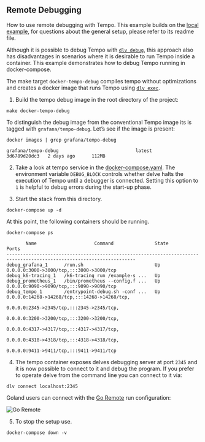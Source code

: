## Remote Debugging

How to use remote debugging with Tempo. This example builds on the [local example](../local), for 
questions about the general setup, please refer to its readme file.

Although it is possible to debug Tempo with [`dlv debug`](https://github.com/go-delve/delve/blob/master/Documentation/usage/dlv_debug.md), 
this approach also has disadvantages in scenarios where it is desirable to run Tempo inside a container. 
This example demonstrates how to debug Tempo running in docker-compose.

The make target `docker-tempo-debug` compiles tempo without optimizations and creates a docker 
image that runs Tempo using [`dlv exec`](https://github.com/go-delve/delve/blob/master/Documentation/usage/dlv_exec.md).

1. Build the tempo debug image in the root directory of the project:

```console
make docker-tempo-debug
```

To distinguish the debug image from the conventional Tempo image its is tagged with `grafana/tempo-debug`. Let’s see if the image is present:

```console
docker images | grep grafana/tempo-debug
```
```
grafana/tempo-debug                            latest                         3d6789d20dc3   2 days ago      112MB
```

2. Take a look at tempo service in the [docker-compose.yaml](./docker-compose.yaml). The environment
variable `DEBUG_BLOCK` controls whether delve halts the execution of Tempo until a debugger is connected.
Setting this option to `1` is helpful to debug errors during the start-up phase.

3. Start the stack from this directory.

```console
docker-compose up -d
```

At this point, the following containers should be running.

```console
docker-compose ps
```
```
       Name                     Command               State                            Ports                         
---------------------------------------------------------------------------------------------------------------------
debug_grafana_1      /run.sh                          Up      0.0.0.0:3000->3000/tcp,:::3000->3000/tcp               
debug_k6-tracing_1   /k6-tracing run /example-s ...   Up                                                             
debug_prometheus_1   /bin/prometheus --config.f ...   Up      0.0.0.0:9090->9090/tcp,:::9090->9090/tcp               
debug_tempo_1        /entrypoint-debug.sh -conf ...   Up      0.0.0.0:14268->14268/tcp,:::14268->14268/tcp,          
                                                              0.0.0.0:2345->2345/tcp,:::2345->2345/tcp,              
                                                              0.0.0.0:3200->3200/tcp,:::3200->3200/tcp,              
                                                              0.0.0.0:4317->4317/tcp,:::4317->4317/tcp,              
                                                              0.0.0.0:4318->4318/tcp,:::4318->4318/tcp,              
                                                              0.0.0.0:9411->9411/tcp,:::9411->9411/tcp 
```

4. The tempo container exposes delves debugging server at port `2345` and it is now possible to 
connect to it and debug the program. If you prefer to operate delve from the command line you can connect to it via:

```console
dlv connect localhost:2345
```

Goland users can connect with the [Go Remote](https://www.jetbrains.com/help/go/go-remote.html) run 
configuration:

![Go Remote](./goland-remote-debug.png)

5. To stop the setup use.

```console
docker-compose down -v
```
